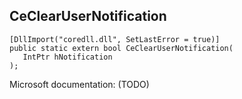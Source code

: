 ## CeClearUserNotification

```
[DllImport("coredll.dll", SetLastError = true)]
public static extern bool CeClearUserNotification(
   IntPtr hNotification
);
```

Microsoft documentation: (TODO)
